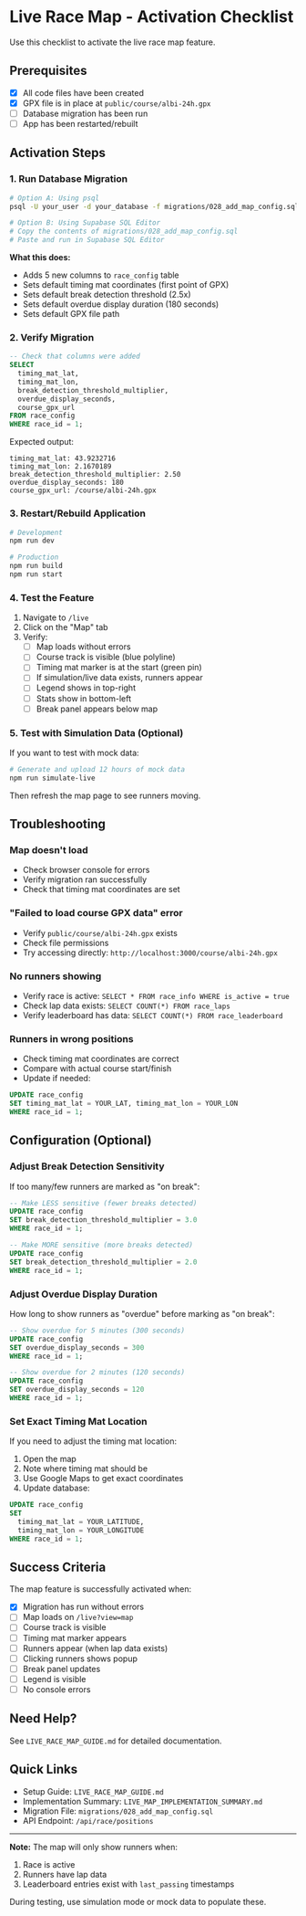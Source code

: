 # Live Race Map - Activation Checklist

Use this checklist to activate the live race map feature.

## Prerequisites

- [x] All code files have been created
- [x] GPX file is in place at `public/course/albi-24h.gpx`
- [ ] Database migration has been run
- [ ] App has been restarted/rebuilt

## Activation Steps

### 1. Run Database Migration

```bash
# Option A: Using psql
psql -U your_user -d your_database -f migrations/028_add_map_config.sql

# Option B: Using Supabase SQL Editor
# Copy the contents of migrations/028_add_map_config.sql
# Paste and run in Supabase SQL Editor
```

**What this does:**

- Adds 5 new columns to `race_config` table
- Sets default timing mat coordinates (first point of GPX)
- Sets default break detection threshold (2.5x)
- Sets default overdue display duration (180 seconds)
- Sets default GPX file path

### 2. Verify Migration

```sql
-- Check that columns were added
SELECT
  timing_mat_lat,
  timing_mat_lon,
  break_detection_threshold_multiplier,
  overdue_display_seconds,
  course_gpx_url
FROM race_config
WHERE race_id = 1;
```

Expected output:

```
timing_mat_lat: 43.9232716
timing_mat_lon: 2.1670189
break_detection_threshold_multiplier: 2.50
overdue_display_seconds: 180
course_gpx_url: /course/albi-24h.gpx
```

### 3. Restart/Rebuild Application

```bash
# Development
npm run dev

# Production
npm run build
npm run start
```

### 4. Test the Feature

1. Navigate to `/live`
2. Click on the "Map" tab
3. Verify:
   - [ ] Map loads without errors
   - [ ] Course track is visible (blue polyline)
   - [ ] Timing mat marker is at the start (green pin)
   - [ ] If simulation/live data exists, runners appear
   - [ ] Legend shows in top-right
   - [ ] Stats show in bottom-left
   - [ ] Break panel appears below map

### 5. Test with Simulation Data (Optional)

If you want to test with mock data:

```bash
# Generate and upload 12 hours of mock data
npm run simulate-live
```

Then refresh the map page to see runners moving.

## Troubleshooting

### Map doesn't load

- Check browser console for errors
- Verify migration ran successfully
- Check that timing mat coordinates are set

### "Failed to load course GPX data" error

- Verify `public/course/albi-24h.gpx` exists
- Check file permissions
- Try accessing directly: `http://localhost:3000/course/albi-24h.gpx`

### No runners showing

- Verify race is active: `SELECT * FROM race_info WHERE is_active = true`
- Check lap data exists: `SELECT COUNT(*) FROM race_laps`
- Verify leaderboard has data: `SELECT COUNT(*) FROM race_leaderboard`

### Runners in wrong positions

- Check timing mat coordinates are correct
- Compare with actual course start/finish
- Update if needed:

```sql
UPDATE race_config
SET timing_mat_lat = YOUR_LAT, timing_mat_lon = YOUR_LON
WHERE race_id = 1;
```

## Configuration (Optional)

### Adjust Break Detection Sensitivity

If too many/few runners are marked as "on break":

```sql
-- Make LESS sensitive (fewer breaks detected)
UPDATE race_config
SET break_detection_threshold_multiplier = 3.0
WHERE race_id = 1;

-- Make MORE sensitive (more breaks detected)
UPDATE race_config
SET break_detection_threshold_multiplier = 2.0
WHERE race_id = 1;
```

### Adjust Overdue Display Duration

How long to show runners as "overdue" before marking as "on break":

```sql
-- Show overdue for 5 minutes (300 seconds)
UPDATE race_config
SET overdue_display_seconds = 300
WHERE race_id = 1;

-- Show overdue for 2 minutes (120 seconds)
UPDATE race_config
SET overdue_display_seconds = 120
WHERE race_id = 1;
```

### Set Exact Timing Mat Location

If you need to adjust the timing mat location:

1. Open the map
2. Note where timing mat should be
3. Use Google Maps to get exact coordinates
4. Update database:

```sql
UPDATE race_config
SET
  timing_mat_lat = YOUR_LATITUDE,
  timing_mat_lon = YOUR_LONGITUDE
WHERE race_id = 1;
```

## Success Criteria

The map feature is successfully activated when:

- [x] Migration has run without errors
- [ ] Map loads on `/live?view=map`
- [ ] Course track is visible
- [ ] Timing mat marker appears
- [ ] Runners appear (when lap data exists)
- [ ] Clicking runners shows popup
- [ ] Break panel updates
- [ ] Legend is visible
- [ ] No console errors

## Need Help?

See `LIVE_RACE_MAP_GUIDE.md` for detailed documentation.

## Quick Links

- Setup Guide: `LIVE_RACE_MAP_GUIDE.md`
- Implementation Summary: `LIVE_MAP_IMPLEMENTATION_SUMMARY.md`
- Migration File: `migrations/028_add_map_config.sql`
- API Endpoint: `/api/race/positions`

---

**Note:** The map will only show runners when:

1. Race is active
2. Runners have lap data
3. Leaderboard entries exist with `last_passing` timestamps

During testing, use simulation mode or mock data to populate these.
